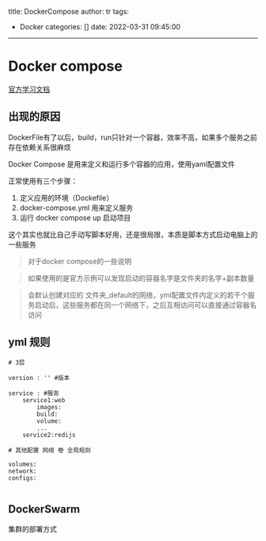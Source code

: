 title: DockerCompose
author: tr
tags:
  - Docker
categories: []
date: 2022-03-31 09:45:00
---
# Docker compose

<!--more-->
[官方学习文档](https://docs.docker.com/compose/gettingstarted/)

## 出现的原因

DockerFile有了以后，build，run只针对一个容器，效率不高，如果多个服务之前存在依赖关系很麻烦

Docker Compose 是用来定义和运行多个容器的应用，使用yaml配置文件

正常使用有三个步骤：

1. 定义应用的环境（Dockefile）
2. docker-compose.yml 用来定义服务
3. 运行 docker compose up 启动项目

这个其实也就比自己手动写脚本好用，还是很局限，本质是脚本方式启动电脑上的一些服务

> 对于docker compose的一些说明

> 如果使用的是官方示例可以发现启动的容器名字是文件夹的名字+副本数量

> 会默认创建对应的 文件夹_default的网络，yml配置文件内定义的若干个服务启动后，这些服务都在同一个网络下，之后互相访问可以直接通过容器名访问

## yml 规则

```shell
# 3层

version : '' #版本

service : #服务
	service1:web
    	images:
        build:
        volume:
        ...
    service2:redijs

# 其他配置 网络 卷 全局规则

volumes:
network:
configs:


```


## DockerSwarm

集群的部署方式